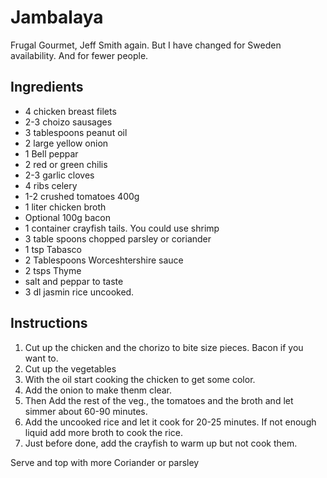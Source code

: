 # Jambalaya

Frugal Gourmet, Jeff Smith again. But I have changed for Sweden availability.
And for fewer people.

## Ingredients

* 4 chicken breast filets
* 2-3 choizo sausages
* 3 tablespoons peanut oil
* 2 large yellow onion
* 1 Bell peppar
* 2 red or green chilis
* 2-3 garlic cloves
* 4 ribs celery
* 1-2 crushed tomatoes 400g
* 1 liter chicken broth
* Optional 100g bacon
* 1 container crayfish tails. You could use shrimp
* 3 table spoons chopped parsley or coriander
* 1 tsp Tabasco
* 2 Tablespoons Worceshtershire sauce
* 2 tsps Thyme
* salt and peppar to taste
* 3 dl jasmin rice uncooked.

## Instructions

1.  Cut up the chicken and the chorizo to bite size pieces. Bacon if you want to.
2.  Cut up the vegetables
3.  With the oil start cooking the chicken to get some color.
4.  Add the onion to make thenm clear.
1.  Then Add the rest of the veg., the tomatoes and the broth and let simmer about 60-90 minutes.
1.  Add the uncooked rice and let it cook for 20-25 minutes. If not enough liquid add more broth to cook the rice.
1.  Just before done, add the crayfish to warm up but not cook them.

Serve and top with more Coriander or parsley
